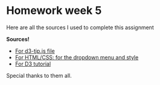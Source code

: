 # Homework week 5
Here are all the sources I used to complete this assignment

<strong>Sources!</strong>
* [For d3-tip.js file](https://bl.ocks.org/bytesbysophie/0311395c1e082f98e67efaf2c7f9555b)
* [For HTML/CSS: for the dropdown menu and style](http://w3school.nl)
* [For D3 tutorial](https://alignedleft.com/tutorials/d3)

Special thanks to them all.
